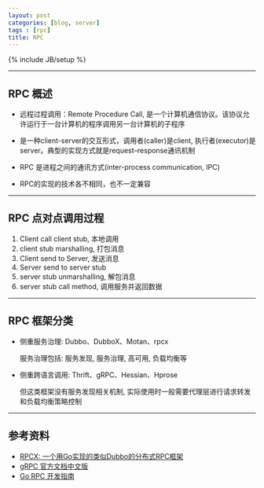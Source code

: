 ```yaml
---
layout: post
categories: [blog, server]
tags : [rpc]
title: RPC
---
```

{% include JB/setup %}

---

## RPC 概述

* 远程过程调用：Remote Procedure Call, 是一个计算机通信协议。该协议允许运行于一台计算机的程序调用另一台计算机的子程序

* 是一种client-server的交互形式，调用者(caller)是client, 执行者(executor)是server。典型的实现方式就是request–response通讯机制

* RPC 是进程之间的通讯方式(inter-process communication, IPC)

* RPC的实现的技术各不相同，也不一定兼容

---

## RPC 点对点调用过程

1. Client call client stub, 本地调用
2. client stub marshalling, 打包消息
3. Client send to Server, 发送消息
4. Server send to server stub 
5. server stub unmarshalling, 解包消息
6. server stub call method, 调用服务并返回数据

---

## RPC 框架分类

* 侧重服务治理: Dubbo、DubboX、Motan、rpcx

  服务治理包括: 服务发现, 服务治理, 高可用, 负载均衡等

* 侧重跨语言调用:  Thrift、gRPC、Hessian、Hprose

  但这类框架没有服务发现相关机制, 实际使用时一般需要代理层进行请求转发和负载均衡策略控制

---

## 参考资料

* [RPCX: 一个用Go实现的类似Dubbo的分布式RPC框架](http://colobu.com/2016/05/26/RPCX-a-distributed-rpc-dubbo-like-framework-by-Go/)
* [gRPC 官方文档中文版](https://doc.oschina.net/grpc)
* [Go RPC 开发指南](https://smallnest.gitbooks.io/go-rpc/content/)
